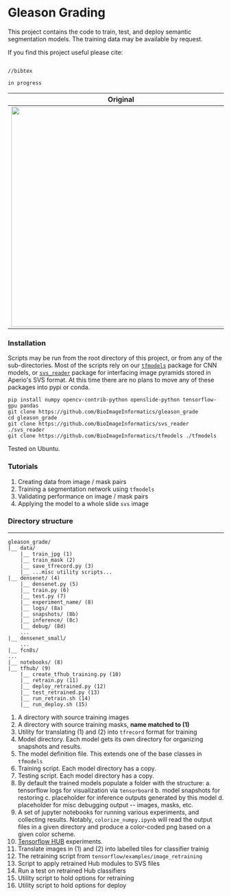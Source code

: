 # Gleason Grading

This project contains the code to train, test, and deploy semantic segmentation models.
The training data may be available by request.

If you find this project useful please cite:

```

//bibtex

in progress

```

Original | Classified
:-------:|:---------:
<img src="./assets/1305474_rgb.jpg" width="512"> | <img src="./assets/1305474_classified.jpg" width="512">

### Installation

Scripts may be run from the root directory of this project, or from any of the sub-directories.
Most of the scripts rely on our [`tfmodels`](https://github.com/BioImageInformatics/tfmodels) package for CNN models, or [`svs_reader`](https://github.com/BioImageInformatics/svs_reader) package for interfacing image pyramids stored in Aperio's SVS format.
At this time there are no plans to move any of these packages into pypi or conda.

```
pip install numpy opencv-contrib-python openslide-python tensorflow-gpu pandas
git clone https://github.com/BioImageInformatics/gleason_grade
cd gleason_grade
git clone https://github.com/BioImageInformatics/svs_reader ./svs_reader
git clone https://github.com/BioImageInformatics/tfmodels ./tfmodels
```

Tested on Ubuntu.

### Tutorials

1. Creating data from image / mask pairs
2. Training a segmentation network using `tfmodels`
3. Validating performance on image / mask pairs
4. Applying the model to a whole slide `svs` image



### Directory structure
---
```
gleason_grade/
|__ data/
    |__ train_jpg (1)
    |__ train_mask (2)
    |__ save_tfrecord.py (3)
    |__ ...misc utility scripts...
|__ densenet/ (4)
    |__ densenet.py (5)
    |__ train.py (6)
    |__ test.py (7)
    |__ experiment_name/ (8)
	|__ logs/ (8a)
	|__ snapshots/ (8b)
	|__ inference/ (8c)
	|__ debug/ (8d)
    ...
|__ densenet_small/
    ...
|__ fcn8s/
...
|__ notebooks/ (8)
|__ tfhub/ (9)
    |__ create_tfhub_training.py (10)
    |__ retrain.py (11)
    |__ deploy_retrained.py (12)
    |__ test_retrained.py (13)
    |__ run_retrain.sh (14)
    |__ run_deploy.sh (15)

```
1. A directory with source training images
2. A directory with source training masks, **name matched to (1)**
3. Utility for translating (1) and (2) into `tfrecord` format for training
4. Model directory. Each model gets its own directory for organizing snapshots and results.
5. The model definition file. This extends one of the base classes in `tfmodels`
6. Training script. Each model directory has a copy.
7. Testing script. Each model directory has a copy.
8. By default the trained models populate a folder with the structure:
	a. tensorflow logs for visualization via `tensorboard`
	b. model snapshots for restoring
	c. placeholder for inference outputs generated by this model
	d. placeholder for misc debugging output -- images, masks, etc.
9. A set of jupyter notebooks for running various experiments, and collecting results. Notably, `colorize_numpy.ipynb` will read the output files in a given directory and produce a color-coded png based on a given color scheme.
10. [Tensorflow HUB](https://www.tensorflow.org/hub/) experiments.
11. Translate images in (1) and (2) into labelled tiles for classifier trainig
12. The retraining script from `tensorflow/examples/image_retraining`
13. Script to apply retrained Hub modules to SVS files
14. Run a test on retrained Hub classifiers
15. Utility script to hold options for retraining
16. Utility script to hold options for deploy
